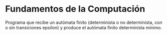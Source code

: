 # Fundamentos de la Computación

Programa que recibe un autómata finito (determinista o no determinista, con o sin transiciones epsilon) y produce el autómata finito determinista mínimo.

